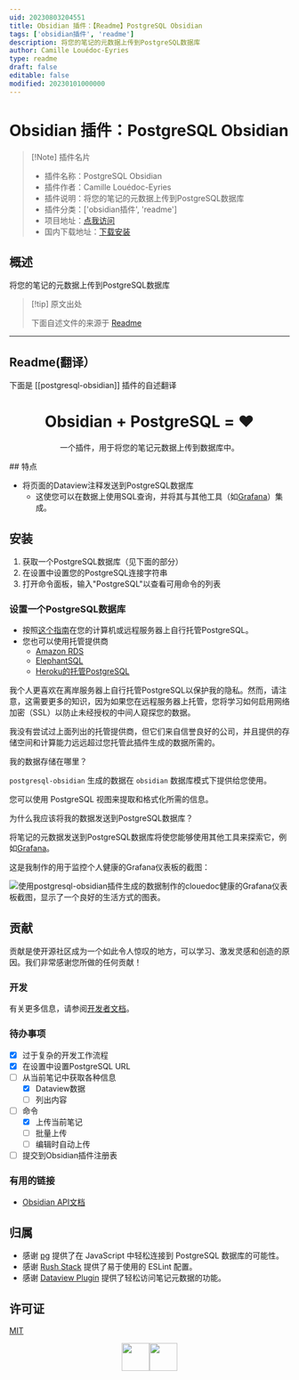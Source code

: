 ```yaml
---
uid: 20230803204551
title: Obsidian 插件：【Readme】PostgreSQL Obsidian
tags: ['obsidian插件', 'readme']
description: 将您的笔记的元数据上传到PostgreSQL数据库
author: Camille Louédoc-Eyries
type: readme
draft: false
editable: false
modified: 20230101000000
---
```


# Obsidian 插件：PostgreSQL Obsidian

> [!Note] 插件名片
> - 插件名称：PostgreSQL Obsidian
> - 插件作者：Camille Louédoc-Eyries
> - 插件说明：将您的笔记的元数据上传到PostgreSQL数据库
> - 插件分类：['obsidian插件', 'readme']
> - 项目地址：[点我访问](https://github.com/clouedoc/postgresql-obsidian)
> - 国内下载地址：[下载安装](https://pkmer.cn/products/plugin/pluginMarket/?postgresql-obsidian)

## 概述

将您的笔记的元数据上传到PostgreSQL数据库



> [!tip] 原文出处
> 
>下面自述文件的来源于 [Readme](https://ghproxy.net/https://raw.githubusercontent.com/clouedoc/postgresql-obsidian/master/README.md)
> 

---

## Readme(翻译）

下面是 [[postgresql-obsidian]] 插件的自述翻译


<h1 align="center">
  Obsidian + PostgreSQL = ❤️
</h1>

<p align="center">
    一个插件，用于将您的笔记元数据上传到数据库中。
</p>
## 特点

- 将页面的Dataview注释发送到PostgreSQL数据库
    - 这使您可以在数据上使用SQL查询，并将其与其他工具（如[Grafana](https://github.com/grafana/grafana/blob/main/README.md)）集成。

## 安装

1. 获取一个PostgreSQL数据库（见下面的部分）
2. 在设置中设置您的PostgreSQL连接字符串
3. 打开命令面板，输入"PostgreSQL"以查看可用命令的列表

### 设置一个PostgreSQL数据库

-   按照[这个指南](https://www.postgresql.org/download/)在您的计算机或远程服务器上自行托管PostgreSQL。
-   您也可以使用托管提供商
    -   [Amazon RDS](https://aws.amazon.com/fr/rds/postgresql/resources/)
    -   [ElephantSQL](https://www.elephantsql.com/)
    -   [Heroku的托管PostgreSQL](https://www.heroku.com/postgres)

我个人更喜欢在离岸服务器上自行托管PostgreSQL以保护我的隐私。然而，请注意，这需要更多的知识，因为如果您在远程服务器上托管，您将学习如何启用网络加密（SSL）以防止未经授权的中间人窥探您的数据。

我没有尝试过上面列出的托管提供商，但它们来自信誉良好的公司，并且提供的存储空间和计算能力远远超过您托管此插件生成的数据所需的。

我的数据存储在哪里？

`postgresql-obsidian` 生成的数据在 `obsidian` 数据库模式下提供给您使用。

您可以使用 PostgreSQL 视图来提取和格式化所需的信息。

为什么我应该将我的数据发送到PostgreSQL数据库？

将笔记的元数据发送到PostgreSQL数据库将使您能够使用其他工具来探索它，例如[Grafana](https://github.com/grafana/grafana/blob/main/README.md)。

这是我制作的用于监控个人健康的Grafana仪表板的截图：

![使用postgresql-obsidian插件生成的数据制作的clouedoc健康的Grafana仪表板截图，显示了一个良好的生活方式的图表。](./assets/grafana-dashboard.png)

## 贡献

贡献是使开源社区成为一个如此令人惊叹的地方，可以学习、激发灵感和创造的原因。我们非常感谢您所做的任何贡献！

### 开发

有关更多信息，请参阅[开发者文档](./DEV_README.md)。

### 待办事项

-   [x] 过于复杂的开发工作流程
-   [x] 在设置中设置PostgreSQL URL
-   [ ] 从当前笔记中获取各种信息
    -   [x] Dataview数据
    -   [ ] 列出内容
-   [ ] 命令
    -   [x] 上传当前笔记
    -   [ ] 批量上传
    -   [ ] 编辑时自动上传
-   [ ] 提交到Obsidian插件注册表

### 有用的链接

-   [Obsidian API文档](https://github.com/obsidianmd/obsidian-api)

## 归属

-   感谢 [pg](https://github.com/brianc/node-postgres/tree/master/packages/pg) 提供了在 JavaScript 中轻松连接到 PostgreSQL 数据库的可能性。
-   感谢 [Rush Stack](https://github.com/microsoft/rushstack) 提供了易于使用的 ESLint 配置。
-   感谢 [Dataview Plugin](https://github.com/blacksmithgu/obsidian-dataview) 提供了轻松访问笔记元数据的功能。

## 许可证

[MIT](LICENSE.txt)

<div style="display: flex; justify-content: center; vertical-align: middle;">
    <img height=50 src="./assets/obsidian.png" class="center">
    <img height=50 src="./assets/postgres.png" class="center">
</div>



